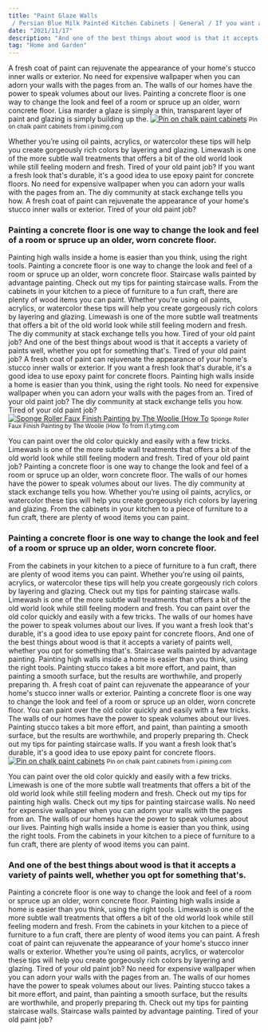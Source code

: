 ```yaml
---
title: "Paint Glaze Walls / Persian Blue Milk Painted Kitchen Cabinets | General / If you want a fresh look that&#039;s durable, it&#039;s a good idea to use epoxy paint for concrete floors."
date: "2021/11/17"
description: "And one of the best things about wood is that it accepts a variety of paints well, whether you opt for something that&#039;s."
tag: "Home and Garden"
---
```


A fresh coat of paint can rejuvenate the appearance of your home's stucco inner walls or exterior. No need for expensive wallpaper when you can adorn your walls with the pages from an. The walls of our homes have the power to speak volumes about our lives. Painting a concrete floor is one way to change the look and feel of a room or spruce up an older, worn concrete floor. Lisa marder a glaze is simply a thin, transparent layer of paint and glazing is simply building up the.
[![Pin on chalk paint cabinets](https://i0.wp.com/i.pinimg.com/736x/c3/db/7d/c3db7d9df67d6c2e0fb3ff175dec2b90.jpg "Pin on chalk paint cabinets")](https://i0.wp.com/i.pinimg.com/736x/c3/db/7d/c3db7d9df67d6c2e0fb3ff175dec2b90.jpg)
<small>Pin on chalk paint cabinets from i.pinimg.com</small>

Whether you’re using oil paints, acrylics, or watercolor these tips will help you create gorgeously rich colors by layering and glazing. Limewash is one of the more subtle wall treatments that offers a bit of the old world look while still feeling modern and fresh. Tired of your old paint job? If you want a fresh look that's durable, it's a good idea to use epoxy paint for concrete floors. No need for expensive wallpaper when you can adorn your walls with the pages from an. The diy community at stack exchange tells you how. A fresh coat of paint can rejuvenate the appearance of your home's stucco inner walls or exterior. Tired of your old paint job?

### Painting a concrete floor is one way to change the look and feel of a room or spruce up an older, worn concrete floor.
Painting high walls inside a home is easier than you think, using the right tools. Painting a concrete floor is one way to change the look and feel of a room or spruce up an older, worn concrete floor. Staircase walls painted by advantage painting. Check out my tips for painting staircase walls. From the cabinets in your kitchen to a piece of furniture to a fun craft, there are plenty of wood items you can paint. Whether you’re using oil paints, acrylics, or watercolor these tips will help you create gorgeously rich colors by layering and glazing. Limewash is one of the more subtle wall treatments that offers a bit of the old world look while still feeling modern and fresh. The diy community at stack exchange tells you how. Tired of your old paint job? And one of the best things about wood is that it accepts a variety of paints well, whether you opt for something that's. Tired of your old paint job? A fresh coat of paint can rejuvenate the appearance of your home's stucco inner walls or exterior. If you want a fresh look that's durable, it's a good idea to use epoxy paint for concrete floors.
Painting high walls inside a home is easier than you think, using the right tools. No need for expensive wallpaper when you can adorn your walls with the pages from an. Tired of your old paint job? The diy community at stack exchange tells you how. Tired of your old paint job?
[![Sponge Roller Faux Finish Painting by The Woolie (How To](https://i1.wp.com/i1.ytimg.com/vi/vYaWdGSolOg/maxresdefault.jpg "Sponge Roller Faux Finish Painting by The Woolie (How To")](https://i1.wp.com/i1.ytimg.com/vi/vYaWdGSolOg/maxresdefault.jpg)
<small>Sponge Roller Faux Finish Painting by The Woolie (How To from i1.ytimg.com</small>

You can paint over the old color quickly and easily with a few tricks. Limewash is one of the more subtle wall treatments that offers a bit of the old world look while still feeling modern and fresh. Tired of your old paint job? Painting a concrete floor is one way to change the look and feel of a room or spruce up an older, worn concrete floor. The walls of our homes have the power to speak volumes about our lives. The diy community at stack exchange tells you how. Whether you’re using oil paints, acrylics, or watercolor these tips will help you create gorgeously rich colors by layering and glazing. From the cabinets in your kitchen to a piece of furniture to a fun craft, there are plenty of wood items you can paint.

### Painting a concrete floor is one way to change the look and feel of a room or spruce up an older, worn concrete floor.
From the cabinets in your kitchen to a piece of furniture to a fun craft, there are plenty of wood items you can paint. Whether you’re using oil paints, acrylics, or watercolor these tips will help you create gorgeously rich colors by layering and glazing. Check out my tips for painting staircase walls. Limewash is one of the more subtle wall treatments that offers a bit of the old world look while still feeling modern and fresh. You can paint over the old color quickly and easily with a few tricks. The walls of our homes have the power to speak volumes about our lives. If you want a fresh look that's durable, it's a good idea to use epoxy paint for concrete floors. And one of the best things about wood is that it accepts a variety of paints well, whether you opt for something that's. Staircase walls painted by advantage painting. Painting high walls inside a home is easier than you think, using the right tools. Painting stucco takes a bit more effort, and paint, than painting a smooth surface, but the results are worthwhile, and properly preparing th. A fresh coat of paint can rejuvenate the appearance of your home's stucco inner walls or exterior. Painting a concrete floor is one way to change the look and feel of a room or spruce up an older, worn concrete floor.
You can paint over the old color quickly and easily with a few tricks. The walls of our homes have the power to speak volumes about our lives. Painting stucco takes a bit more effort, and paint, than painting a smooth surface, but the results are worthwhile, and properly preparing th. Check out my tips for painting staircase walls. If you want a fresh look that's durable, it's a good idea to use epoxy paint for concrete floors.
[![Pin on chalk paint cabinets](https://i0.wp.com/i.pinimg.com/736x/c3/db/7d/c3db7d9df67d6c2e0fb3ff175dec2b90.jpg "Pin on chalk paint cabinets")](https://i0.wp.com/i.pinimg.com/736x/c3/db/7d/c3db7d9df67d6c2e0fb3ff175dec2b90.jpg)
<small>Pin on chalk paint cabinets from i.pinimg.com</small>

You can paint over the old color quickly and easily with a few tricks. Limewash is one of the more subtle wall treatments that offers a bit of the old world look while still feeling modern and fresh. Check out my tips for painting high walls. Check out my tips for painting staircase walls. No need for expensive wallpaper when you can adorn your walls with the pages from an. The walls of our homes have the power to speak volumes about our lives. Painting high walls inside a home is easier than you think, using the right tools. From the cabinets in your kitchen to a piece of furniture to a fun craft, there are plenty of wood items you can paint.

### And one of the best things about wood is that it accepts a variety of paints well, whether you opt for something that's.
Painting a concrete floor is one way to change the look and feel of a room or spruce up an older, worn concrete floor. Painting high walls inside a home is easier than you think, using the right tools. Limewash is one of the more subtle wall treatments that offers a bit of the old world look while still feeling modern and fresh. From the cabinets in your kitchen to a piece of furniture to a fun craft, there are plenty of wood items you can paint. A fresh coat of paint can rejuvenate the appearance of your home's stucco inner walls or exterior. Whether you’re using oil paints, acrylics, or watercolor these tips will help you create gorgeously rich colors by layering and glazing. Tired of your old paint job? No need for expensive wallpaper when you can adorn your walls with the pages from an. The walls of our homes have the power to speak volumes about our lives. Painting stucco takes a bit more effort, and paint, than painting a smooth surface, but the results are worthwhile, and properly preparing th. Check out my tips for painting staircase walls. Staircase walls painted by advantage painting. Tired of your old paint job?